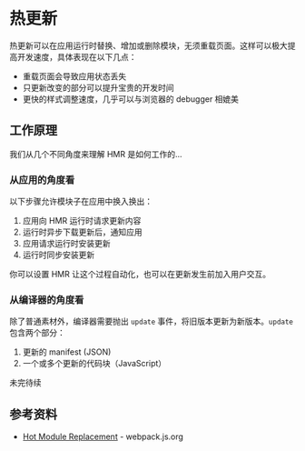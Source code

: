 # 热更新

热更新可以在应用运行时替换、增加或删除模块，无须重载页面。这样可以极大提高开发速度，具体表现在以下几点：

- 重载页面会导致应用状态丢失
- 只更新改变的部分可以提升宝贵的开发时间
- 更快的样式调整速度，几乎可以与浏览器的 debugger 相媲美

## 工作原理

我们从几个不同角度来理解 HMR 是如何工作的...

### 从应用的角度看

以下步骤允许模块子在应用中换入换出：

1. 应用向 HMR 运行时请求更新内容
2. 运行时异步下载更新后，通知应用
3. 应用请求运行时安装更新
4. 运行时同步安装更新

你可以设置 HMR 让这个过程自动化，也可以在更新发生前加入用户交互。

### 从编译器的角度看

除了普通素材外，编译器需要抛出 `update` 事件，将旧版本更新为新版本。`update` 包含两个部分：

1. 更新的 manifest (JSON)
2. 一个或多个更新的代码块（JavaScript）

未完待续

## 参考资料

- [Hot Module Replacement](https://webpack.js.org/concepts/hot-module-replacement/) - webpack.js.org